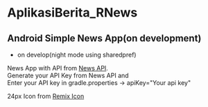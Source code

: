 # AplikasiBerita_RNews
## Android Simple News App(on development)
- on develop(night mode using sharedpref)

News App with API from [News API](https://newsapi.org/).\
Generate your API Key from News API and\
Enter your API key in gradle.properties -> apiKey="Your api key"

24px Icon from [Remix Icon](https://remixicon.com/)
